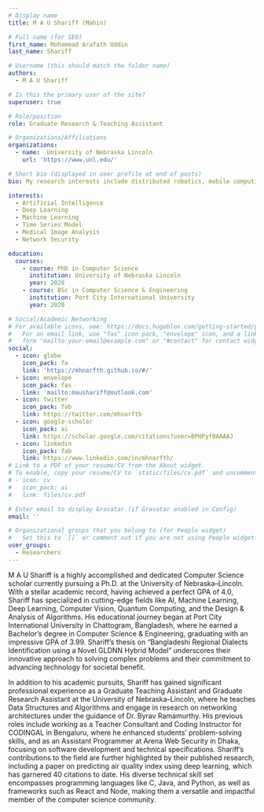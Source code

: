 ```yaml
---
# Display name
title: M A U Shariff (Mahin)

# Full name (for SEO)
first_name: Mohammad Arafath Uddin
last_name: Shariff

# Username (this should match the folder name)
authors:
  - M A U Shariff

# Is this the primary user of the site?
superuser: true

# Role/position
role: Graduate Research & Teaching Assistant

# Organizations/Affiliations
organizations:
  - name:  University of Nebraska Lincoln
    url: 'https://www.unl.edu/'

# Short bio (displayed in user profile at end of posts)
bio: My research interests include distributed robotics, mobile computing and programmable matter.

interests:
  - Artificial Intelligence
  - Deep Learning
  - Machine Learning
  - Time Series Model
  - Medical Image Analysis
  - Network Security

education:
  courses:
    - course: PhD in Computer Science
      institution: University of Nebraska Lincoln
      year: 2028
    - course: BSc in Computer Science & Engineering
      institution: Port City International University
      year: 2020

# Social/Academic Networking
# For available icons, see: https://docs.hugoblox.com/getting-started/page-builder/#icons
#   For an email link, use "fas" icon pack, "envelope" icon, and a link in the
#   form "mailto:your-email@example.com" or "#contact" for contact widget.
social:
  - icon: globe
    icon_pack: fa
    link: 'https://mhnarfth.github.io/#/'
  - icon: envelope
    icon_pack: fas
    link: 'mailto:maushariff@outlook.com'
  - icon: twitter
    icon_pack: fab
    link: https://twitter.com/mhnarfth
  - icon: google-scholar
    icon_pack: ai
    link: https://scholar.google.com/citations?user=BPHPyf0AAAAJ
  - icon: linkedin
    icon_pack: fab
    link: https://www.linkedin.com/in/mhnarfth/
# Link to a PDF of your resume/CV from the About widget.
# To enable, copy your resume/CV to `static/files/cv.pdf` and uncomment the lines below.
# - icon: cv
#   icon_pack: ai
#   link: files/cv.pdf

# Enter email to display Gravatar (if Gravatar enabled in Config)
email: ''

# Organizational groups that you belong to (for People widget)
#   Set this to `[]` or comment out if you are not using People widget.
user_groups:
  - Researchers
---
```


M A U Shariff is a highly accomplished and dedicated Computer Science scholar currently pursuing a Ph.D. at the University of Nebraska–Lincoln. With a stellar academic record, having achieved a perfect GPA of 4.0, Shariff has specialized in cutting-edge fields like AI, Machine Learning, Deep Learning, Computer Vision, Quantum Computing, and the Design & Analysis of Algorithms. His educational journey began at Port City International University in Chattogram, Bangladesh, where he earned a Bachelor’s degree in Computer Science & Engineering, graduating with an impressive GPA of 3.99. Shariff’s thesis on “Bangladeshi Regional Dialects Identification using a Novel GLDNN Hybrid Model” underscores their innovative approach to solving complex problems and their commitment to advancing technology for societal benefit.

In addition to his academic pursuits, Shariff has gained significant professional experience as a Graduate Teaching Assistant and Graduate Research Assistant at the University of Nebraska–Lincoln, where he teaches Data Structures and Algorithms and engage in research on networking architectures under the guidance of Dr. Byrav Ramamurthy. His previous roles include working as a Teacher Consultant and Coding Instructor for CODINGAL in Bengaluru, where he enhanced students’ problem-solving skills, and as an Assistant Programmer at Arena Web Security in Dhaka, focusing on software development and technical specifications. Shariff’s contributions to the field are further highlighted by their published research, including a paper on predicting air quality index using deep learning, which has garnered 40 citations to date. His diverse technical skill set encompasses programming languages like C, Java, and Python, as well as frameworks such as React and Node, making them a versatile and impactful member of the computer science community.
